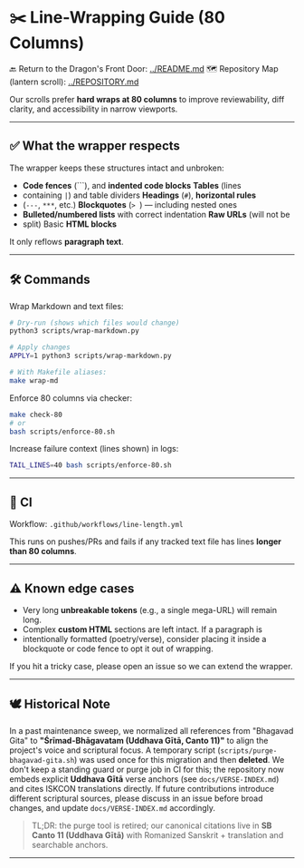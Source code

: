 # ✂️ Line-Wrapping Guide (80 Columns)

🔙 Return to the Dragon's Front Door: [../README.md](../README.md) 🗺️ Repository
Map (lantern scroll): [../REPOSITORY.md](../REPOSITORY.md)

Our scrolls prefer **hard wraps at 80 columns** to improve reviewability, diff
clarity, and accessibility in narrow viewports.

---

## ✅ What the wrapper respects

The wrapper keeps these structures intact and unbroken:

- **Code fences** (```), and **indented code blocks** **Tables** (lines
- containing `|`) and table dividers **Headings** (`#`), **horizontal rules**
- (`---`, `***`, etc.) **Blockquotes** (`> `) — including nested ones
- **Bulleted/numbered lists** with correct indentation **Raw URLs** (will not be
- split) Basic **HTML blocks**

It only reflows **paragraph text**.

---

## 🛠 Commands

Wrap Markdown and text files:

```bash
# Dry-run (shows which files would change)
python3 scripts/wrap-markdown.py

# Apply changes
APPLY=1 python3 scripts/wrap-markdown.py

# With Makefile aliases:
make wrap-md
```

Enforce 80 columns via checker:

```bash
make check-80
# or
bash scripts/enforce-80.sh
```

Increase failure context (lines shown) in logs:

```bash
TAIL_LINES=40 bash scripts/enforce-80.sh
```

---

## 🧪 CI

Workflow: `.github/workflows/line-length.yml`

This runs on pushes/PRs and fails if any tracked text file has lines **longer
than 80 columns**.

---

## ⚠️ Known edge cases

- Very long **unbreakable tokens** (e.g., a single mega-URL) will remain long.
- Complex **custom HTML** sections are left intact. If a paragraph is
- intentionally formatted (poetry/verse), consider placing it
inside a blockquote or code fence to opt it out of wrapping.

If you hit a tricky case, please open an issue so we can extend the wrapper.

---

## 🕊️ Historical Note

In a past maintenance sweep, we normalized all references from "Bhagavad Gita"
to **"Śrīmad-Bhāgavatam (Uddhava Gītā, Canto 11)"** to align the project's voice
and scriptural focus. A temporary script (`scripts/purge-bhagavad-gita.sh`) was
used once for this migration and then **deleted**. We don't keep a standing
guard or purge job in CI for this; the repository now embeds explicit **Uddhava
Gītā** verse anchors (see `docs/VERSE-INDEX.md`) and cites ISKCON translations
directly. If future contributions introduce different scriptural sources, please
discuss in an issue before broad changes, and update `docs/VERSE-INDEX.md`
accordingly.

> TL;DR: the purge tool is retired; our canonical citations live in **SB Canto
> 11 (Uddhava Gītā)** with Romanized Sanskrit + translation and searchable
> anchors.

---
